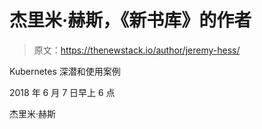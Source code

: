 # 杰里米·赫斯，《新书库》的作者

> 原文：<https://thenewstack.io/author/jeremy-hess/>

Kubernetes 深潜和使用案例

2018 年 6 月 7 日早上 6 点

杰里米·赫斯
